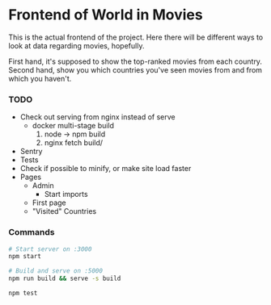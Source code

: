# Frontend of World in Movies

This is the actual frontend of the project.
Here there will be different ways to look at data regarding movies, hopefully.

First hand, it's supposed to show the top-ranked movies from each country.
Second hand, show you which countries you've seen movies from and from which you haven't.



### TODO

* Check out serving from nginx instead of serve
  - docker multi-stage build
    1. node -> npm build
    2. nginx fetch build/
* Sentry
* Tests
* Check if possible to minify, or make site load faster
* Pages
  - Admin
    - Start imports
  - First page
  - "Visited" Countries


### Commands

```bash
# Start server on :3000
npm start

# Build and serve on :5000
npm run build && serve -s build

npm test
```